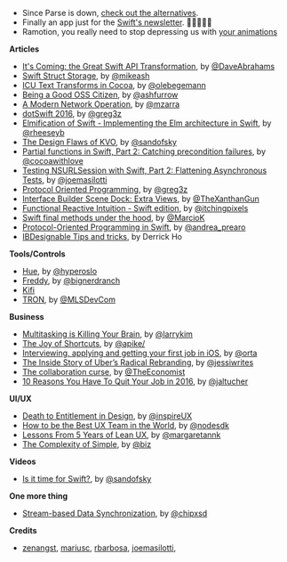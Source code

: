 * Since Parse is down, [check out the alternatives](https://github.com/relatedcode/ParseAlternatives). 
* Finally an app just for the [Swift's newsletter](https://stylemac.com/hirundo/). 🎉🎉🎉🎉🎉
* Ramotion, you really need to stop depressing us with [your animations](https://github.com/Ramotion/folding-cell)

**Articles**

* [It's Coming: the Great Swift API Transformation](https://swift.org/blog/swift-api-transformation/), by [@DaveAbrahams](https://twitter.com/DaveAbrahams) 
* [Swift Struct Storage](https://www.mikeash.com/pyblog/friday-qa-2016-01-29-swift-struct-storage.html), by [@mikeash](https://twitter.com/mikeash)
* [ICU Text Transforms in Cocoa](http://oleb.net/blog/2016/01/icu-text-transforms/), by [@olebegemann](https://twitter.com/@olebegemann)
* [Being a Good OSS Citizen](http://artsy.github.io/blog/2016/01/28/being-a-good-open-source-citizen/), by [@ashfurrow](https://twitter.com/ashfurrow)
* [A Modern Network Operation](http://www.cimgf.com/2016/01/28/a-modern-network-operation/), by [@mzarra](https://twitter.com/mzarra)
* [dotSwift 2016](https://medium.com/swift-programming/dotswift-2016-83c45ad80616#.f9gy7frkz), by [@greg3z](https://twitter.com/greg3z)
* [Elmification of Swift - Implementing the Elm architecture in Swift](https://medium.com/design-x-code/elmification-of-swift-af14b7f92b30#.93931logf), by [@rheeseyb](https://twitter.com/rheeseyb)
* [The Design Flaws of KVO](https://sandofsky.com/blog/kvo.html), by [@sandofsky](https://twitter.com/sandofsky)
* [Partial functions in Swift, Part 2: Catching precondition failures](http://www.cocoawithlove.com/blog/2016/02/02/partial-functions-part-two-catching-precondition-failures.html), by [@cocoawithlove](https://twitter.com/cocoawithlove)
* [Testing NSURLSession with Swift, Part 2: Flattening Asynchronous Tests](http://masilotti.com/testing-nsurlsession-async/), by [@joemasilotti](https://twitter.com/joemasilotti)
* [Protocol Oriented Programming](https://medium.com/swift-programming/protocol-oriented-programming-a3e192f6e8f2#.vztmdb3d6), by [@greg3z](https://twitter.com/greg3z)
* [Interface Builder Scene Dock: Extra Views](https://medium.com/@michael.ormonde/interface-builder-scene-dock-extra-views-26cef5fe363b#.uy99chq6m), by [@TheXanthanGun](https://twitter.com/TheXanthanGun)
* [Functional Reactive Intuition - Swift edition](http://itchingpixels.com/blog/functional-reactive-intuition-swift/), by [@itchingpixels](https://twitter.com/itchingpixels)
* [Swift final methods under the hood](https://medium.com/@MarcioK/swift-final-functions-under-the-hood-2deccd0b9437#.brkwo0wyz), by [@MarcioK](https://twitter.com/MarcioK)
* [Protocol-Oriented Programming in Swift](https://medium.com/@andrea.prearo/protocol-oriented-programming-in-swift-daba92bc9c98#.mkao8lnp8), by [@andrea_prearo](https://twitter.com/andrea_prearo)
* [IBDesignable Tips and tricks](https://medium.com/@derrickho_28266/ibdesignable-tips-and-tricks-54c91d43fb7f#.wx5fgwayg), by Derrick Ho


**Tools/Controls**

* [Hue](https://github.com/hyperoslo/Hue), by [@hyperoslo](https://twitter.com/hyperoslo)
* [Freddy](https://github.com/bignerdranch/Freddy), by [@bignerdranch](https://twitter.com/bignerdranch)
* [Kifi](https://www.kifi.com/integrations/slack)
* [TRON](https://github.com/MLSDev/TRON), by [@MLSDevCom](https://twitter.com/MLSDevCom)

**Business**

* [Multitasking is Killing Your Brain](https://medium.com/life-tips/multitasking-is-killing-your-brain-79104e62e930#.yuof7cirh), by [@larrykim](https://twitter.com/larrykim)
* [The Joy of Shortcuts](http://www.allenpike.com/2016/parse-joy-of-shortcuts/), by [@apike/](http://www.twitter.com/apike/) 
* [Interviewing, applying and getting your first job in iOS](http://artsy.github.io/blog/2016/01/30/iOS-Junior-Interviews/), by [@orta](https://twitter.com/orta)
* [The Inside Story of Uber’s Radical Rebranding](http://www.wired.com/2016/02/the-inside-story-behind-ubers-colorful-redesign/), by [@jessiwrites](https://twitter.com/jessiwrites)
* [The collaboration curse](http://www.economist.com/news/business/21688872-fashion-making-employees-collaborate-has-gone-too-far-collaboration-curse), by [@TheEconomist](https://twitter.com/TheEconomist)
* [10 Reasons You Have To Quit Your Job in 2016](https://medium.com/life-learning/10-reasons-you-have-to-quit-your-job-in-2016-a7c9c413c366#.yoxeujqen), by [@jaltucher](https://twitter.com/jaltucher)

**UI/UX**

* [Death to Entitlement in Design](https://medium.com/iq-design/death-to-entitlement-in-design-5dfe04e81ce5), by [@inspireUX](https://twitter.com/inspireUX)
* [How to be the Best UX Team in the World](http://www.nodesagency.com/how-to-be-the-best-ux-team-for-app-development-in-the-world/), by [@nodesdk](https://twitter.com/nodesdk)
* [Lessons From 5 Years of Lean UX](http://blog.invisionapp.com/5-years-lean-ux-jeff-gothelf/), by [@margaretannk](https://twitter.com/margaretannk)
* [The Complexity of Simple](https://medium.com/the-biz-stone-collection/the-complexity-of-simple-a2d4dd38bf3#.r2a9yawsu), by [@biz](https://twitter.com/biz)

**Videos**

* [Is it time for Swift?](https://realm.io/news/ben-sandofsky-time-for-swift/), by [@sandofsky](https://twitter.com/sandofsky)

**One more thing**

* [Stream-based Data Synchronization](https://medium.com/@klemen.verdnik/stream-based-data-synchronization-41ff242327ec#.n89wz3cwk), by [@chipxsd](https://twitter.com/chipxsd)

**Credits**

* [zenangst](https://github.com/zenangst), [mariusc](https://github.com/mariusc), [rbarbosa](https://github.com/rbarbosa), [joemasilotti](https://github.com/joemasilotti),
